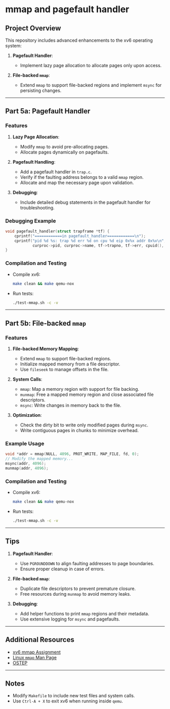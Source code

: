 # mmap and pagefault handler

## Project Overview
This repository includes advanced enhancements to the xv6 operating system:

1. **Pagefault Handler**:
   - Implement lazy page allocation to allocate pages only upon access.

2. **File-backed `mmap`**:
   - Extend `mmap` to support file-backed regions and implement `msync` for persisting changes.

---

## Part 5a: Pagefault Handler

### Features
1. **Lazy Page Allocation**:
   - Modify `mmap` to avoid pre-allocating pages.
   - Allocate pages dynamically on pagefaults.

2. **Pagefault Handling**:
   - Add a pagefault handler in `trap.c`.
   - Verify if the faulting address belongs to a valid `mmap` region.
   - Allocate and map the necessary page upon validation.

3. **Debugging**:
   - Include detailed debug statements in the pagefault handler for troubleshooting.

### Debugging Example
```c
void pagefault_handler(struct trapframe *tf) {
    cprintf("============in pagefault_handler============\n");
    cprintf("pid %d %s: trap %d err %d on cpu %d eip 0x%x addr 0x%x\n",
            curproc->pid, curproc->name, tf->trapno, tf->err, cpuid(), tf->eip, fault_addr);
}
```

### Compilation and Testing
- Compile xv6:
  ```bash
  make clean && make qemu-nox
  ```
- Run tests:
  ```bash
  ./test-mmap.sh -c -v
  ```

---

## Part 5b: File-backed `mmap`

### Features
1. **File-backed Memory Mapping**:
   - Extend `mmap` to support file-backed regions.
   - Initialize mapped memory from a file descriptor.
   - Use `fileseek` to manage offsets in the file.

2. **System Calls**:
   - `mmap`: Map a memory region with support for file backing.
   - `munmap`: Free a mapped memory region and close associated file descriptors.
   - `msync`: Write changes in memory back to the file.

3. **Optimization**:
   - Check the dirty bit to write only modified pages during `msync`.
   - Write contiguous pages in chunks to minimize overhead.

### Example Usage
```c
void *addr = mmap(NULL, 4096, PROT_WRITE, MAP_FILE, fd, 0);
// Modify the mapped memory...
msync(addr, 4096);
munmap(addr, 4096);
```

### Compilation and Testing
- Compile xv6:
  ```bash
  make clean && make qemu-nox
  ```
- Run tests:
  ```bash
  ./test-mmap.sh -c -v
  ```

---

## Tips
1. **Pagefault Handler**:
   - Use `PGROUNDDOWN` to align faulting addresses to page boundaries.
   - Ensure proper cleanup in case of errors.

2. **File-backed `mmap`**:
   - Duplicate file descriptors to prevent premature closure.
   - Free resources during `munmap` to avoid memory leaks.

3. **Debugging**:
   - Add helper functions to print `mmap` regions and their metadata.
   - Use extensive logging for `msync` and pagefaults.

---

## Additional Resources
- [xv6 mmap Assignment](https://pdos.csail.mit.edu/6.828/2012/homework/xv6-zero-fill.html)
- [Linux `mmap` Man Page](http://man7.org/linux/man-pages/man2/mmap.2.html)
- [OSTEP](http://www.ostep.org/)

---

## Notes
- Modify `Makefile` to include new test files and system calls.
- Use `Ctrl-A + X` to exit xv6 when running inside `qemu`.
